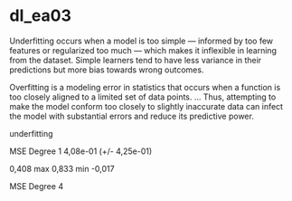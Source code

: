 # dl_ea03

Underfitting occurs when a model is too simple — informed by too few features or regularized too much — which makes it inflexible in learning from the dataset. Simple learners tend to have less variance in their predictions but more bias towards wrong outcomes.

Overfitting is a modeling error in statistics that occurs when a function is too closely aligned to a limited set of data points. ... Thus, attempting to make the model conform too closely to slightly inaccurate data can infect the model with substantial errors and reduce its predictive power.



underfitting 

MSE Degree 1
4,08e-01 (+/- 4,25e-01)

0,408 max 0,833 min -0,017

 
MSE Degree 4


